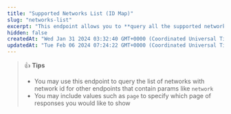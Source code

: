 ```yaml
---
title: "Supported Networks List (ID Map)"
slug: "networks-list"
excerpt: "This endpoint allows you to **query all the supported networks on GeckoTerminal**"
hidden: false
createdAt: "Wed Jan 31 2024 03:32:40 GMT+0000 (Coordinated Universal Time)"
updatedAt: "Tue Feb 06 2024 07:24:22 GMT+0000 (Coordinated Universal Time)"
---
```

> 👍 **Tips**
> 
> - You may use this endpoint to query the list of networks with network id for other endpoints that contain params like `network`
> - You may include values such as `page` to specify which page of responses you would like to show
